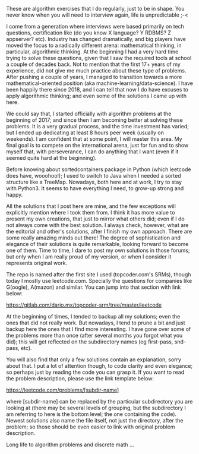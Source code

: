 These are algorithm exercises that I do regularly, just to be in shape. You
never know when you will need to interview again, life is unpredictable ;-<

I come from a generation where interviews were based primarily on tech questions,
certification like (do you know X language? Y RDBMS? Z appserver? etc). Industry
has changed dramatically, and big players have moved the focus to a radically
different arena: mathematical thinking, in particular, algorithmic thinking.
At the beginning I had a very hard time trying to solve these questions, given
that I saw the required tools at school a couple of decades back. Not to mention
that the first 17+ years of my experience, did not give me much practice about
these type of problems. After pushing a couple of years, I managed to transition
towards a more mathematical-oriented position (aka machine-learning/data-science).
I have been happily there since 2018, and I can tell that now I do have excuses 
to apply algorithmic thinking; and even some of the solutions I came up with here. 

We could say that, I started officially with algorithm problems at the beginning 
of 2017; and since then I am becoming better at solving these problems. 
It is a very gradual process, and the time investment has varied; but I ended up 
dedicating at least 8 hours peer week (usually on weekends). I am confident that 
at some point, I will master this area. My final goal is to compete on the 
international arena, just for fun and to show myself that, with perseverance, 
I can do anything that I want (even if it seemed quite hard at the beginning).

Before knowing about sortedcontainers package in Python (which leetcode 
does have, wooohoo!); I used to switch to Java when I needed a sorted structure 
like a TreeMap. Nowadays, both here and at work, I try to stay with Python3. 
It seems to have everything I need, to grow-up strong and happy.

All the solutions that I post here are mine, and the few exceptions will 
explicitly mention where I took them from. I think it has more value to present
my own creations, that just to mirror what others did; even if I do not always 
come with the best solution. I always check, however, what are the editorial 
and other's solutions, after I finish my own approach. There are some 
really amazing minds out there! The degree of sophistication and elegance of
their solutions is quite remarkable, looking forward to become one of them.
Time to time, I dare to post my own solutions in those forums; but only when
I am really proud of my version, or when I consider it represents original work.

The repo is named after the first site I used (topcoder.com's SRMs), though
today I mostly use leetcode.com. Specially the questions for companies like
G(oogle), A(mazon) and similar. You can jump into that section with link below:

https://gitlab.com/dario.mx/topcoder-srm/tree/master/leetcode

At the beginning of times, I tended to backup all my solutions; even the ones
that did not really work. But nowadays, I tend to prune a bit and just backup
here the ones that I find more interesting. I have gone over some of the 
problems more than once (after several months you forgot what you did);
this will get reflected on the subdirectory names (eg first-pass, snd-pass, etc).

You will also find that only a few solutions contain an explanation, sorry about
that. I put a lot of attention though, to code clarity and even elegance; so
perhaps just by reading the code you can grasp it. If you want to read the problem
description, please use the link template below:

https://leetcode.com/problems/[subdir-name]

where [subdir-name] can be replaced by the particular subdirectory you are
looking at (there may be several levels of grouping, but the subdirectory I am
referring to here is the bottom level; the one containing the code). Newest 
solutions also name the file itself, not just the directory, after the problem;
so those should be even easier to link with original problem description.

Long life to algorithm problems and discrete math ...


